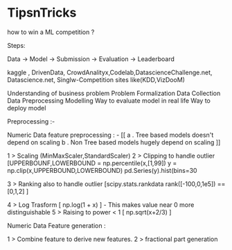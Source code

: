 # TipsnTricks

how to win a ML competition ?

Steps: 

Data -> Model -> Submission -> Evaluation -> Leaderboard


kaggle , DrivenData, CrowdAnalityx,Codelab,DatascienceChallenge.net,
Datascience.net,
Singlw-Competition sites like(KDD,VizDooM)

Understanding of business problem
Problem Formalization
Data Collection
Data Preprocessing
Modelling
Way to evaluate model in real life
Way to deploy model

Preprocessing :- 

 Numeric Data  feature preprocessing : - 
   [[ a . Tree based models doesn't depend on scaling
      b . Non Tree based models hugely depend on scaling
   ]]

  1 > Scaling (MinMaxScaler,StandardScaler)
  2 > Clipping to handle outlier 
          [UPPERBOUNF,LOWERBOUND = np.percentile(x,[1,99])
          y = np.clip(x,UPPERBOUND,LOWERBOUND)
          pd.Series(y).hist(bins=30
          
  3 > Ranking also to handle outlier
          [scipy.stats.rankdata
           rank([-100,0,1e5]) == [0,1,2]
           ]
           
  4 > Log Trasform [ np.log(1 + x) ] - This makes value near 0 more distinguishable
  5 > Raising to power < 1 [ np.sqrt(x+2/3) ] 
  
  Numeric Data Feature generation :
   
   1 > Combine feature to derive new features.
   2 > fractional part generation 
